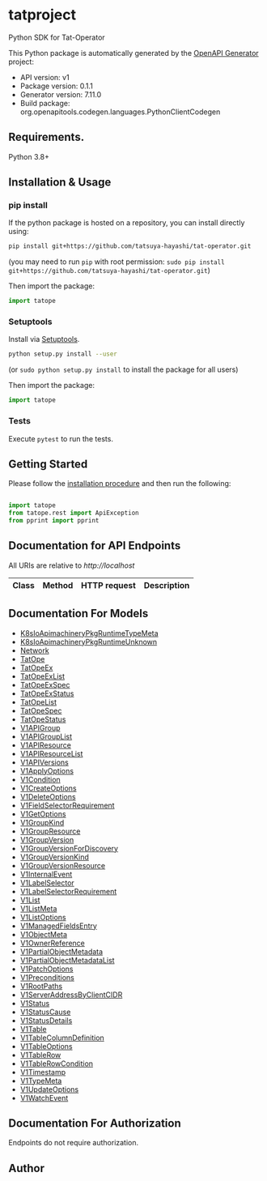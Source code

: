 # tatproject
Python SDK for Tat-Operator

This Python package is automatically generated by the [OpenAPI Generator](https://openapi-generator.tech) project:

- API version: v1
- Package version: 0.1.1
- Generator version: 7.11.0
- Build package: org.openapitools.codegen.languages.PythonClientCodegen

## Requirements.

Python 3.8+

## Installation & Usage
### pip install

If the python package is hosted on a repository, you can install directly using:

```sh
pip install git+https://github.com/tatsuya-hayashi/tat-operator.git
```
(you may need to run `pip` with root permission: `sudo pip install git+https://github.com/tatsuya-hayashi/tat-operator.git`)

Then import the package:
```python
import tatope
```

### Setuptools

Install via [Setuptools](http://pypi.python.org/pypi/setuptools).

```sh
python setup.py install --user
```
(or `sudo python setup.py install` to install the package for all users)

Then import the package:
```python
import tatope
```

### Tests

Execute `pytest` to run the tests.

## Getting Started

Please follow the [installation procedure](#installation--usage) and then run the following:

```python

import tatope
from tatope.rest import ApiException
from pprint import pprint

```

## Documentation for API Endpoints

All URIs are relative to *http://localhost*

Class | Method | HTTP request | Description
------------ | ------------- | ------------- | -------------


## Documentation For Models

 - [K8sIoApimachineryPkgRuntimeTypeMeta](docs/K8sIoApimachineryPkgRuntimeTypeMeta.md)
 - [K8sIoApimachineryPkgRuntimeUnknown](docs/K8sIoApimachineryPkgRuntimeUnknown.md)
 - [Network](docs/Network.md)
 - [TatOpe](docs/TatOpe.md)
 - [TatOpeEx](docs/TatOpeEx.md)
 - [TatOpeExList](docs/TatOpeExList.md)
 - [TatOpeExSpec](docs/TatOpeExSpec.md)
 - [TatOpeExStatus](docs/TatOpeExStatus.md)
 - [TatOpeList](docs/TatOpeList.md)
 - [TatOpeSpec](docs/TatOpeSpec.md)
 - [TatOpeStatus](docs/TatOpeStatus.md)
 - [V1APIGroup](docs/V1APIGroup.md)
 - [V1APIGroupList](docs/V1APIGroupList.md)
 - [V1APIResource](docs/V1APIResource.md)
 - [V1APIResourceList](docs/V1APIResourceList.md)
 - [V1APIVersions](docs/V1APIVersions.md)
 - [V1ApplyOptions](docs/V1ApplyOptions.md)
 - [V1Condition](docs/V1Condition.md)
 - [V1CreateOptions](docs/V1CreateOptions.md)
 - [V1DeleteOptions](docs/V1DeleteOptions.md)
 - [V1FieldSelectorRequirement](docs/V1FieldSelectorRequirement.md)
 - [V1GetOptions](docs/V1GetOptions.md)
 - [V1GroupKind](docs/V1GroupKind.md)
 - [V1GroupResource](docs/V1GroupResource.md)
 - [V1GroupVersion](docs/V1GroupVersion.md)
 - [V1GroupVersionForDiscovery](docs/V1GroupVersionForDiscovery.md)
 - [V1GroupVersionKind](docs/V1GroupVersionKind.md)
 - [V1GroupVersionResource](docs/V1GroupVersionResource.md)
 - [V1InternalEvent](docs/V1InternalEvent.md)
 - [V1LabelSelector](docs/V1LabelSelector.md)
 - [V1LabelSelectorRequirement](docs/V1LabelSelectorRequirement.md)
 - [V1List](docs/V1List.md)
 - [V1ListMeta](docs/V1ListMeta.md)
 - [V1ListOptions](docs/V1ListOptions.md)
 - [V1ManagedFieldsEntry](docs/V1ManagedFieldsEntry.md)
 - [V1ObjectMeta](docs/V1ObjectMeta.md)
 - [V1OwnerReference](docs/V1OwnerReference.md)
 - [V1PartialObjectMetadata](docs/V1PartialObjectMetadata.md)
 - [V1PartialObjectMetadataList](docs/V1PartialObjectMetadataList.md)
 - [V1PatchOptions](docs/V1PatchOptions.md)
 - [V1Preconditions](docs/V1Preconditions.md)
 - [V1RootPaths](docs/V1RootPaths.md)
 - [V1ServerAddressByClientCIDR](docs/V1ServerAddressByClientCIDR.md)
 - [V1Status](docs/V1Status.md)
 - [V1StatusCause](docs/V1StatusCause.md)
 - [V1StatusDetails](docs/V1StatusDetails.md)
 - [V1Table](docs/V1Table.md)
 - [V1TableColumnDefinition](docs/V1TableColumnDefinition.md)
 - [V1TableOptions](docs/V1TableOptions.md)
 - [V1TableRow](docs/V1TableRow.md)
 - [V1TableRowCondition](docs/V1TableRowCondition.md)
 - [V1Timestamp](docs/V1Timestamp.md)
 - [V1TypeMeta](docs/V1TypeMeta.md)
 - [V1UpdateOptions](docs/V1UpdateOptions.md)
 - [V1WatchEvent](docs/V1WatchEvent.md)


<a id="documentation-for-authorization"></a>
## Documentation For Authorization

Endpoints do not require authorization.


## Author



